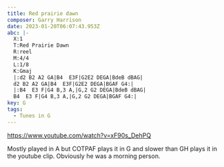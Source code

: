 ```yaml
---
title: Red prairie dawn
composer: Garry Harrison
date: 2023-01-20T06:07:43.953Z
abc: |-
  X:1
  T:Red Prairie Dawn
  R:reel
  M:4/4
  L:1/8
  K:Gmaj
  |:d2 B2 A2 GA|B4  E3F|G2E2 DEGA|BdeB dBAG|
  d2 B2 A2 GA|B4  E3F|G2E2 DEGA|BGAF G4:|
  |:B4  E3 F|G4 B,3 A,|G,2 G2 DEGA|BdeB dBAG|
  B4  E3 F|G4 B,3 A,|G,2 G2 DEGA|BGAF G4:|
key: G
tags:
  - Tunes in G
---
```

https://www.youtube.com/watch?v=xF90s_DehPQ

Mostly played in A but COTPAF plays it in G and slower than GH plays it in the youtube clip. Obviously he was a morning person.